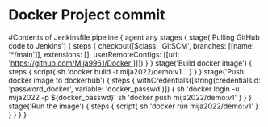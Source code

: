 # Docker Project commit
#Contents of Jenkinsfile
pipeline {
  agent any
  stages {
    stage('Pulling GitHub code to Jenkins') {
      steps {
        checkout([$class: 'GitSCM', branches: [[name: '*/main']], extensions: [], userRemoteConfigs: [[url: 'https://github.com/Mija9961/Docker']]])
      }
    }
    stage('Build docker image') {
        steps {
            script{
                sh 'docker build -t mija2022/demo:v1 .'
            }
        }
    }
    stage('Push docker image to dockerhub') {
        steps {
            withCredentials([string(credentialsId: 'password_docker', variable: 'docker_passwd')]) {
                sh 'docker login -u mija2022 -p ${docker_passwd}'
                sh 'docker push mija2022/demo:v1'
            }
        }
    }
    stage('Run the image') {
        steps {
            script{
              sh 'docker run mija2022/demo:v1'
            }
        }
    }
  }
}
